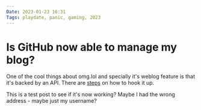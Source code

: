 ```yaml
---
Date: 2023-01-23 16:31
Tags: playdate, panic, gaming, 2023
---
```


# Is GitHub now able to manage my blog?

One of the cool things about omg.lol and specially it's weblog feature is that it's backed by an API. There are [steps](https://advent.weblog.lol/day-12) on how to hook it up. 

This is a test post to see if it's now working? Maybe I had the wrong address - maybe just my username?